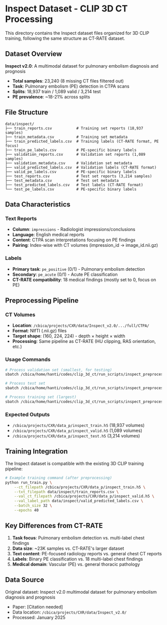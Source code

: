 # Inspect Dataset - CLIP 3D CT Processing

This directory contains the Inspect dataset files organized for 3D CLIP training, following the same structure as CT-RATE dataset.

## Dataset Overview

**Inspect v2.0**: A multimodal dataset for pulmonary embolism diagnosis and prognosis
- **Total samples**: 23,240 (8 missing CT files filtered out)
- **Task**: Pulmonary embolism (PE) detection in CTPA scans
- **Splits**: 18,937 train / 1,089 valid / 3,214 test
- **PE prevalence**: ~18-21% across splits

## File Structure

```
data/inspect/
├── train_reports.csv           # Training set reports (18,937 samples)
├── train_metadata.csv          # Training set metadata
├── train_predicted_labels.csv  # Training labels (CT-RATE format, PE focus)
├── train_pe_labels.csv         # PE-specific binary labels
├── validation_reports.csv      # Validation set reports (1,089 samples)
├── validation_metadata.csv     # Validation set metadata
├── valid_predicted_labels.csv  # Validation labels (CT-RATE format)
├── valid_pe_labels.csv         # PE-specific binary labels
├── test_reports.csv            # Test set reports (3,214 samples)
├── test_metadata.csv           # Test set metadata
├── test_predicted_labels.csv   # Test labels (CT-RATE format)
└── test_pe_labels.csv          # PE-specific binary labels
```

## Data Characteristics

### Text Reports
- **Column**: `impressions` - Radiologist impressions/conclusions
- **Language**: English medical reports
- **Content**: CTPA scan interpretations focusing on PE findings
- **Pairing**: Index-wise with CT volumes (impression_id → image_id.nii.gz)

### Labels
- **Primary task**: `pe_positive` (0/1) - Pulmonary embolism detection
- **Secondary**: `pe_acute` (0/1) - Acute PE classification  
- **CT-RATE compatibility**: 18 medical findings (mostly set to 0, focus on PE)

## Preprocessing Pipeline

### CT Volumes
- **Location**: `/cbica/projects/CXR/data/Inspect_v2.0/.../full/CTPA/`
- **Format**: NIfTI (.nii.gz) files
- **Target shape**: (160, 224, 224) - depth × height × width
- **Processing**: Same pipeline as CT-RATE (HU clipping, RAS orientation, etc.)

### Usage Commands

```bash
# Process validation set (smallest, for testing)
sbatch /cbica/home/hanti/codes/clip_3d_ct/run_scripts/inspect_preprocess_valid.sh

# Process test set  
sbatch /cbica/home/hanti/codes/clip_3d_ct/run_scripts/inspect_preprocess_test.sh

# Process training set (largest)
sbatch /cbica/home/hanti/codes/clip_3d_ct/run_scripts/inspect_preprocess_train.sh
```

### Expected Outputs
- `/cbica/projects/CXR/data_p/inspect_train.h5` (18,937 volumes)
- `/cbica/projects/CXR/data_p/inspect_valid.h5` (1,089 volumes)  
- `/cbica/projects/CXR/data_p/inspect_test.h5` (3,214 volumes)

## Training Integration

The Inspect dataset is compatible with the existing 3D CLIP training pipeline:

```bash
# Example training command (after preprocessing)
python run_train.py \
    --ct_filepath /cbica/projects/CXR/data_p/inspect_train.h5 \
    --txt_filepath data/inspect/train_reports.csv \
    --val_ct_filepath /cbica/projects/CXR/data_p/inspect_valid.h5 \
    --val_label_path data/inspect/valid_predicted_labels.csv \
    --batch_size 32 \
    --epochs 40
```

## Key Differences from CT-RATE

1. **Task focus**: Pulmonary embolism detection vs. multi-label chest findings
2. **Data size**: ~23K samples vs. CT-RATE's larger dataset
3. **Text content**: PE-focused radiology reports vs. general chest CT reports
4. **Labels**: Binary PE classification vs. 18 multi-label chest findings
5. **Medical domain**: Vascular (PE) vs. general thoracic pathology

## Data Source

Original dataset: Inspect v2.0 multimodal dataset for pulmonary embolism diagnosis and prognosis
- Paper: [Citation needed]
- Data location: `/cbica/projects/CXR/data/Inspect_v2.0/`
- Processed: January 2025